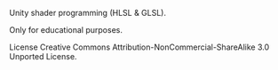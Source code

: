 Unity shader programming (HLSL & GLSL).

Only for educational purposes.

License Creative Commons Attribution-NonCommercial-ShareAlike 3.0 Unported License.
